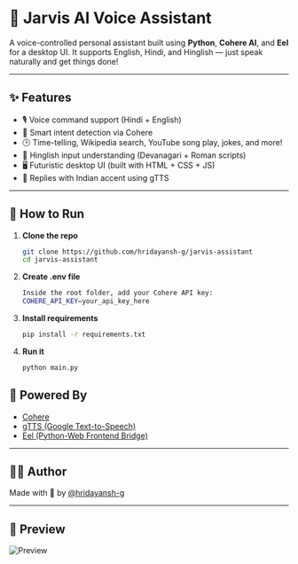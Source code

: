 # 🤖 Jarvis AI Voice Assistant

A voice-controlled personal assistant built using **Python**, **Cohere AI**, and **Eel** for a desktop UI. It supports English, Hindi, and Hinglish — just speak naturally and get things done!

---

## ✨ Features

- 🎙️ Voice command support (Hindi + English)
- 🧠 Smart intent detection via Cohere
- 🕒 Time-telling, Wikipedia search, YouTube song play, jokes, and more!
- 📄 Hinglish input understanding (Devanagari + Roman scripts)
- 🖥️ Futuristic desktop UI (built with HTML + CSS + JS)
- 📢 Replies with Indian accent using gTTS

---

## 🚀 How to Run

1. **Clone the repo**  
   ```bash
   git clone https://github.com/hridayansh-g/jarvis-assistant
   cd jarvis-assistant
2. **Create .env file**  
   ```bash
   Inside the root folder, add your Cohere API key:
   COHERE_API_KEY=your_api_key_here
3. **Install requirements**  
   ```bash
   pip install -r requirements.txt
4. **Run it**  
   ```bash
   python main.py

## 🧠 Powered By

- [Cohere](https://cohere.com)
- [gTTS (Google Text-to-Speech)](https://pypi.org/project/gTTS/)
- [Eel (Python-Web Frontend Bridge)](https://github.com/ChrisKnott/Eel)

---

## 👨‍💻 Author

Made with 💙 by [@hridayansh-g](https://github.com/hridayansh-g)

---

## 📸 Preview

![Preview](preview.png)
